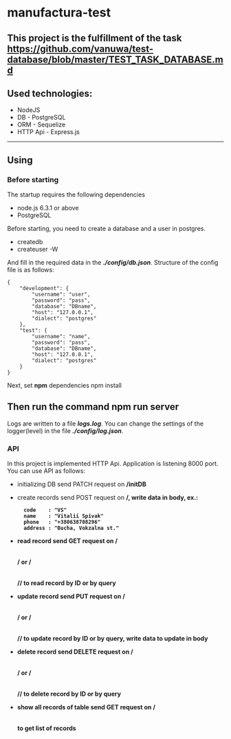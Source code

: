 # manufactura-test
This project is the fulfillment of the task <https://github.com/vanuwa/test-database/blob/master/TEST_TASK_DATABASE.md>
---
## Used technologies:
* NodeJS
* DB - PostgreSQL
* ORM - Sequelize
* HTTP Api - Express.js
---
## Using
### Before starting
The startup requires the following dependencies
* node.js 6.3.1 or above
* PostgreSQL

Before starting, you need to create a database and a user in postgres.
* createdb <databaseName>
* createuser <userName> -W

And fill in the required data in the ***./config/db.json***. Structure of the config file is as follows:

    {
        "development": {
            "username": "user",
            "password": "pass",
            "database": "DBname",
            "host": "127.0.0.1",
            "dialect": "postgres"
        },
        "test": {
            "username": "name",
            "password": "pass",
            "database": "DBname",
            "host": "127.0.0.1",
            "dialect": "postgres"
        }
    }

Next, set **npm** dependencies
    npm install

Then run the command
    npm run server
---
Logs are written to a file ***logs.log***. You can change the settings of the logger(level) in the file ***./config/log.json***.
### API
In this project is implemented HTTP Api. Application is listening 8000 port. You can use API as follows:
* initializing DB
        send PATCH request on **/initDB**
* create records
        send POST request on **/<table name>**, write data in body, ex.:

        code    : "VS"
        name    : "Vitalii Spivak"
        phone   : "+380638708296"
        address : "Bucha, Vokzalna st."

* read record
        send GET request on **/<table name>/<record ID>** or **/<table name>/<field>/<value>** to read record by ID or by query
* update record
        send PUT request on **/<table name>/<record ID>** or **/<table name>/<field>/<value>** to update record by ID or by query, write data to update in body
* delete record
        send DELETE request on **/<table name>/<record ID>** or **/<table name>/<field>/<value>** to delete record by ID or by query
* show all records of table
        send GET request on **/<table name>** to get list of records
